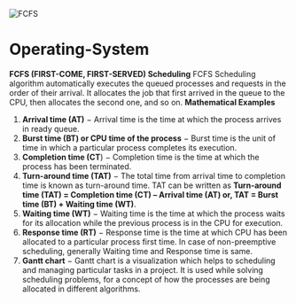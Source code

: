 ![FCFS](https://github.com/user-attachments/assets/35729253-3094-482b-84f4-7faf591fe00a)
# Operating-System
**FCFS (FIRST-COME, FIRST-SERVED) Scheduling**
FCFS Scheduling algorithm automatically executes the queued processes and requests in the order of their arrival. It allocates the job that first arrived in the queue to the CPU, then allocates the second one, and so on.
**Mathematical Examples**
1. **Arrival time (AT)** − Arrival time is the time at which the process arrives in ready queue. 
2. **Burst time (BT) or CPU time of the process** − Burst time is the unit of time in which a particular process completes its execution.
3. **Completion time (CT**) − Completion time is the time at which the process has been terminated.
4. **Turn-around time (TAT)** − The total time from arrival time to completion time is known as turn-around time. TAT can be written as **Turn-around time (TAT) = Completion time (CT) – Arrival time (AT) or, TAT = Burst time (BT) + Waiting time (WT)**.
5. **Waiting time (WT)** − Waiting time is the time at which the process waits for its allocation while the previous process is in the CPU for execution.
6. **Response time (RT)** − Response time is the time at which CPU has been allocated to a particular process first time.
In case of non-preemptive scheduling, generally Waiting time and Response time is same.
7. **Gantt chart** − Gantt chart is a visualization which helps to scheduling and managing particular tasks in a project. It is used while solving scheduling problems, for a concept of how the processes are being allocated in different algorithms.
